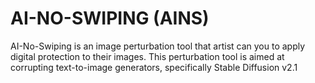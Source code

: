 # AI-NO-SWIPING (AINS)
AI-No-Swiping is an image perturbation tool that artist can you to apply digital protection to their images. This perturbation tool is aimed at corrupting text-to-image generators, specifically Stable Diffusion v2.1
